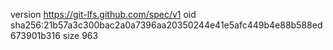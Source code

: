 version https://git-lfs.github.com/spec/v1
oid sha256:21b57a3c300bac2a0a7396aa20350244e41e5afc449b4e88b588ed673901b316
size 963
